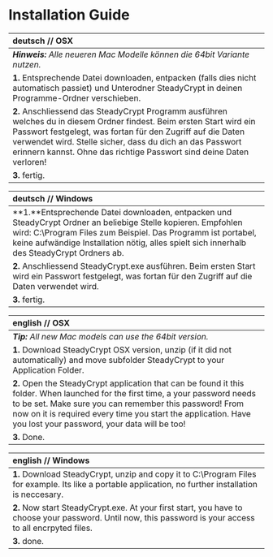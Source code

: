 # Installation Guide #

| **deutsch // OSX** |
|:-------------------|
| _**Hinweis:** Alle neueren Mac Modelle können die 64bit Variante nutzen._ |
| **1.** Entsprechende Datei downloaden, entpacken (falls dies nicht automatisch passiet) und Unterodner SteadyCrypt in deinen Programme-Ordner verschieben. |
| **2.** Anschliessend das SteadyCrypt Programm ausführen welches du in diesem Ordner findest. Beim ersten Start wird ein Passwort festgelegt, was fortan für den Zugriff auf die Daten verwendet wird. Stelle sicher, dass du dich an das Passwort erinnern kannst. Ohne das richtige Passwort sind deine Daten verloren! |
| **3.** fertig.     |

| **deutsch // Windows** |
|:-----------------------|
| **1.**Entsprechende Datei downloaden, entpacken und SteadyCrypt Ordner an beliebige Stelle kopieren. Empfohlen wird: C:\Program Files zum Beispiel. Das Programm ist portabel, keine aufwändige Installation nötig, alles spielt sich innerhalb des SteadyCrypt Ordners ab.|
| **2.** Anschliessend SteadyCrypt.exe ausführen. Beim ersten Start wird ein Passwort festgelegt, was fortan für den Zugriff auf die Daten verwendet wird. |
| **3.** fertig.         |

| **english // OSX** |
|:-------------------|
| _**Tip:** All new Mac models can use the 64bit version._ |
| **1.** Download SteadyCrypt OSX version, unzip (if it did not automatically) and move subfolder SteadyCrypt to your Application Folder. |
| **2.** Open the SteadyCrypt application that can be found it this folder. When launched for the first time, a your password needs to be set. Make sure you can remember this password! From now on it is required every time you start the application. Have you lost your password, your data will be too! |
| **3.** Done.       |

| **english // Windows** |
|:-----------------------|
| **1.** Download SteadyCrypt, unzip and copy it to C:\Program Files for example. Its like a portable application, no further installation is neccesary.|
| **2.** Now start SteadyCrypt.exe. At your first start, you have to choose your password. Until now, this password is your access to all encrpyted files. |
| **3.** done.           |